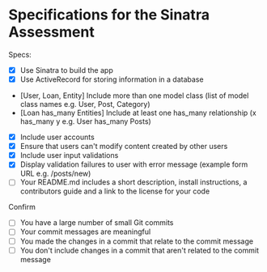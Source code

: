 # Specifications for the Sinatra Assessment

Specs:
- [x] Use Sinatra to build the app
- [x] Use ActiveRecord for storing information in a database
- [User, Loan, Entity] Include more than one model class (list of model class names e.g. User, Post, Category)
- [Loan has_many Entities] Include at least one has_many relationship (x has_many y e.g. User has_many Posts)
- [x] Include user accounts
- [x] Ensure that users can't modify content created by other users
- [x] Include user input validations
- [x] Display validation failures to user with error message (example form URL e.g. /posts/new)
- [ ] Your README.md includes a short description, install instructions, a contributors guide and a link to the license for your code

Confirm
- [ ] You have a large number of small Git commits
- [ ] Your commit messages are meaningful
- [ ] You made the changes in a commit that relate to the commit message
- [ ] You don't include changes in a commit that aren't related to the commit message
